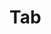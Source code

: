 <script setup>
import TabWip from '../../../src/components/Tabs/TabWip/Tab.vue'
</script>

# Tab

<DemoContainer>
  <tab-wip :right-aligned="true"></tab-wip>
</DemoContainer>
